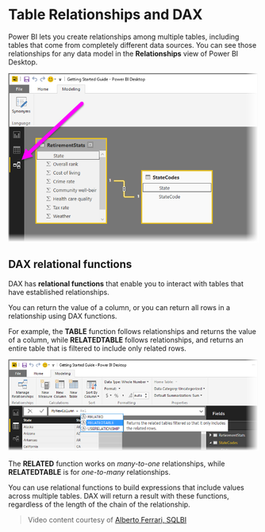 <properties
   pageTitle="Table Relationships and DAX"
   description="Create expressions across multiple tables with relational functions"
   services="powerbi"
   documentationCenter=""
   authors="davidiseminger"
   manager="mblythe"
   backup=""
   editor=""
   tags=""
   qualityFocus="no"
   qualityDate=""
   featuredVideoId="yec1f5A08mc"
   courseDuration="13m"/>

<tags
   ms.service="powerbi"
   ms.devlang="NA"
   ms.topic="get-started-article"
   ms.tgt_pltfrm="NA"
   ms.workload="powerbi"
   ms.date="09/09/2016"
   ms.author="davidi"/>

# Table Relationships and DAX

Power BI lets you create relationships among multiple tables, including tables that come from completely different data sources. You can see those relationships for any data model in the **Relationships** view of Power BI Desktop.

![](media/powerbi-learning-7-5-table-relationships-and-DAX/DAX-relationships_1.png)

## DAX relational functions

DAX has **relational functions** that enable you to interact with tables that have established relationships.

You can return the value of a column, or you can return all rows in a relationship using DAX functions.

For example, the **TABLE** function follows relationships and returns the value of a column, while **RELATEDTABLE** follows relationships, and returns an entire table that is filtered to include only related rows.

![](media/powerbi-learning-7-5-table-relationships-and-DAX/DAX-relationships_2.png)

The **RELATED** function works on *many-to-one* relationships, while **RELATEDTABLE** is for *one-to-many* relationships.

You can use relational functions to build expressions that include values across multiple tables. DAX will return a result with these functions, regardless of the length of the chain of the relationship.

>   Video content courtesy of [Alberto Ferrari, SQLBI](http://www.sqlbi.com/learning-dax/?utm_source=powerbi&utm_medium=marketing&utm_campaign=after-summit)
